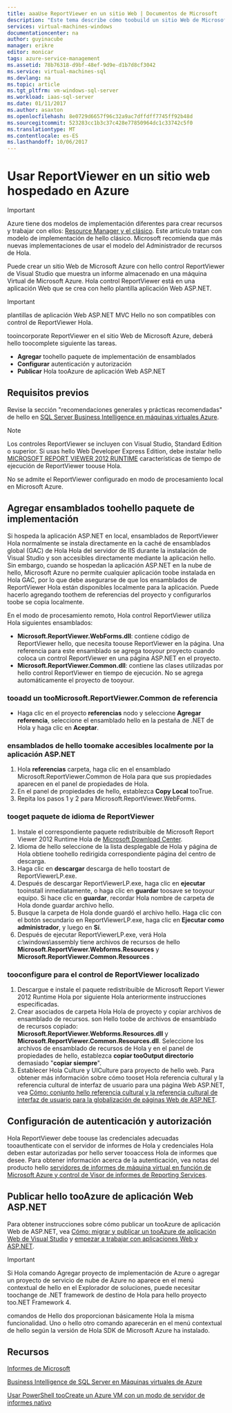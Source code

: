 ```yaml
---
title: aaaUse ReportViewer en un sitio Web | Documentos de Microsoft
description: "Este tema describe cómo toobuild un sitio Web de Microsoft Azure con control de ReportViewer de Visual Studio de Hola que muestra un informe almacenado en una máquina Virtual de Microsoft Azure."
services: virtual-machines-windows
documentationcenter: na
author: guyinacube
manager: erikre
editor: monicar
tags: azure-service-management
ms.assetid: 78b76318-d9bf-48ef-9d9e-d1b7d8cf3042
ms.service: virtual-machines-sql
ms.devlang: na
ms.topic: article
ms.tgt_pltfrm: vm-windows-sql-server
ms.workload: iaas-sql-server
ms.date: 01/11/2017
ms.author: asaxton
ms.openlocfilehash: 8e0729d6657f96c32a9ac7dffdff7745ff92b48d
ms.sourcegitcommit: 523283cc1b3c37c428e77850964dc1c33742c5f0
ms.translationtype: MT
ms.contentlocale: es-ES
ms.lasthandoff: 10/06/2017
---
```

# <a name="use-reportviewer-in-a-web-site-hosted-in-azure"></a>Usar ReportViewer en un sitio web hospedado en Azure
> [!IMPORTANT] 
> Azure tiene dos modelos de implementación diferentes para crear recursos y trabajar con ellos: [Resource Manager y el clásico](../../../azure-resource-manager/resource-manager-deployment-model.md). Este artículo tratan con modelo de implementación de hello clásico. Microsoft recomienda que más nuevas implementaciones de usar el modelo del Administrador de recursos de Hola.

Puede crear un sitio Web de Microsoft Azure con hello control ReportViewer de Visual Studio que muestra un informe almacenado en una máquina Virtual de Microsoft Azure. Hola control ReportViewer está en una aplicación Web que se crea con hello plantilla aplicación Web ASP.NET.

> [!IMPORTANT]
> plantillas de aplicación Web ASP.NET MVC Hello no son compatibles con control de ReportViewer Hola.

tooincorporate ReportViewer en el sitio Web de Microsoft Azure, deberá hello toocomplete siguiente las tareas.

* **Agregar** toohello paquete de implementación de ensamblados
* **Configurar** autenticación y autorización
* **Publicar** Hola tooAzure de aplicación Web ASP.NET

## <a name="prerequisites"></a>Requisitos previos
Revise la sección "recomendaciones generales y prácticas recomendadas" de hello en [SQL Server Business Intelligence en máquinas virtuales Azure](../classic/ps-sql-bi.md).

> [!NOTE]
> Los controles ReportViewer se incluyen con Visual Studio, Standard Edition o superior. Si usas hello Web Developer Express Edition, debe instalar hello [MICROSOFT REPORT VIEWER 2012 RUNTIME](https://www.microsoft.com/download/details.aspx?id=35747) características de tiempo de ejecución de ReportViewer toouse Hola.
> 
> No se admite el ReportViewer configurado en modo de procesamiento local en Microsoft Azure.

## <a name="adding-assemblies-toohello-deployment-package"></a>Agregar ensamblados toohello paquete de implementación
Si hospeda la aplicación ASP.NET en local, ensamblados de ReportViewer Hola normalmente se instala directamente en la caché de ensamblados global (GAC) de Hola Hola del servidor de IIS durante la instalación de Visual Studio y son accesibles directamente mediante la aplicación hello. Sin embargo, cuando se hospedan la aplicación ASP.NET en la nube de hello, Microsoft Azure no permite cualquier aplicación toobe instalada en Hola GAC, por lo que debe asegurarse de que los ensamblados de ReportViewer Hola están disponibles localmente para la aplicación. Puede hacerlo agregando toothem de referencias del proyecto y configurarlos toobe se copia localmente.

En el modo de procesamiento remoto, Hola control ReportViewer utiliza Hola siguientes ensamblados:

* **Microsoft.ReportViewer.WebForms.dll**: contiene código de ReportViewer hello, que necesita toouse ReportViewer en la página. Una referencia para este ensamblado se agrega tooyour proyecto cuando coloca un control ReportViewer en una página ASP.NET en el proyecto.
* **Microsoft.ReportViewer.Common.dll**: contiene las clases utilizadas por hello control ReportViewer en tiempo de ejecución. No se agrega automáticamente el proyecto de tooyour.

### <a name="tooadd-a-reference-toomicrosoftreportviewercommon"></a>tooadd un tooMicrosoft.ReportViewer.Common de referencia
* Haga clic en el proyecto **referencias** nodo y seleccione **Agregar referencia**, seleccione el ensamblado hello en la pestaña de .NET de Hola y haga clic en **Aceptar**.

### <a name="toomake-hello-assemblies-locally-accessible-by-your-aspnet-application"></a>ensamblados de hello toomake accesibles localmente por la aplicación ASP.NET
1. Hola **referencias** carpeta, haga clic en el ensamblado Microsoft.ReportViewer.Common de Hola para que sus propiedades aparecen en el panel de propiedades de Hola.
2. En el panel de propiedades de hello, establezca **Copy Local** tooTrue.
3. Repita los pasos 1 y 2 para Microsoft.ReportViewer.WebForms.

### <a name="tooget-reportviewer-language-pack"></a>tooget paquete de idioma de ReportViewer
1. Instale el correspondiente paquete redistribuible de Microsoft Report Viewer 2012 Runtime Hola de [Microsoft Download Center](http://go.microsoft.com/fwlink/?LinkId=317386).
2. Idioma de hello seleccione de la lista desplegable de Hola y página de Hola obtiene toohello redirigida correspondiente página del centro de descarga.
3. Haga clic en **descargar** descarga de hello toostart de ReportViewerLP.exe.
4. Después de descargar ReportViewerLP.exe, haga clic en **ejecutar** tooinstall inmediatamente, o haga clic en **guardar** toosave se tooyour equipo. Si hace clic en **guardar**, recordar Hola nombre de carpeta de Hola donde guardar archivo hello.
5. Busque la carpeta de Hola donde guardó el archivo hello. Haga clic con el botón secundario en ReportViewerLP.exe, haga clic en **Ejecutar como administrador**, y luego en **Sí**.
6. Después de ejecutar ReportViewerLP.exe, verá Hola c:\windows\assembly tiene archivos de recursos de hello **Microsoft.ReportViewer.Webforms.Resources** y **Microsoft.ReportViewer.Common.Resources** .

### <a name="tooconfigure-for-localized-reportviewer-control"></a>tooconfigure para el control de ReportViewer localizado
1. Descargue e instale el paquete redistribuible de Microsoft Report Viewer 2012 Runtime Hola por siguiente Hola anteriormente instrucciones especificadas.
2. Crear <language> asociados de carpeta Hola Hola de proyecto y copiar archivos de ensamblado de recursos. son Hello toobe de archivos de ensamblado de recursos copiado: **Microsoft.ReportViewer.Webforms.Resources.dll** y **Microsoft.ReportViewer.Common.Resources.dll**. Seleccione los archivos de ensamblado de recursos de Hola y en el panel de propiedades de hello, establezca **copiar tooOutput directorio** demasiado "**copiar siempre**".
3. Establecer Hola Culture y UICulture para proyecto de hello web. Para obtener más información sobre cómo tooset Hola referencia cultural y la referencia cultural de interfaz de usuario para una página Web ASP.NET, vea [Cómo: conjunto hello referencia cultural y la referencia cultural de interfaz de usuario para la globalización de páginas Web de ASP.NET](http://go.microsoft.com/fwlink/?LinkId=237461).

## <a name="configuring-authentication-and-authorization"></a>Configuración de autenticación y autorización
Hola ReportViewer debe toouse las credenciales adecuadas tooauthenticate con el servidor de informes de Hola y credenciales Hola deben estar autorizadas por hello server tooaccess Hola de informes que desee. Para obtener información acerca de la autenticación, vea notas del producto hello [servidores de informes de máquina virtual en función de Microsoft Azure y control de Visor de informes de Reporting Services](https://msdn.microsoft.com/library/azure/dn753698.aspx).

## <a name="publish-hello-aspnet-web-application-tooazure"></a>Publicar hello tooAzure de aplicación Web ASP.NET
Para obtener instrucciones sobre cómo publicar un tooAzure de aplicación Web de ASP.NET, vea [Cómo: migrar y publicar un tooAzure de aplicación Web de Visual Studio](../../../vs-azure-tools-migrate-publish-web-app-to-cloud-service.md) y [empezar a trabajar con aplicaciones Web y ASP.NET](../../../app-service-web/app-service-web-get-started-dotnet.md).

> [!IMPORTANT]
> Si Hola comando Agregar proyecto de implementación de Azure o agregar un proyecto de servicio de nube de Azure no aparece en el menú contextual de hello en el Explorador de soluciones, puede necesitar toochange de .NET framework de destino de Hola para hello proyecto too.NET Framework 4.
> 
> comandos de Hello dos proporcionan básicamente Hola la misma funcionalidad. Uno o hello otro comando aparecerán en el menú contextual de hello según la versión de Hola SDK de Microsoft Azure ha instalado.
> 
> 

## <a name="resources"></a>Recursos
[Informes de Microsoft](http://go.microsoft.com/fwlink/?LinkId=205399)

[Business Intelligence de SQL Server en Máquinas virtuales de Azure](../classic/ps-sql-bi.md)

[Usar PowerShell tooCreate un Azure VM con un modo de servidor de informes nativo](../classic/ps-sql-report.md)

